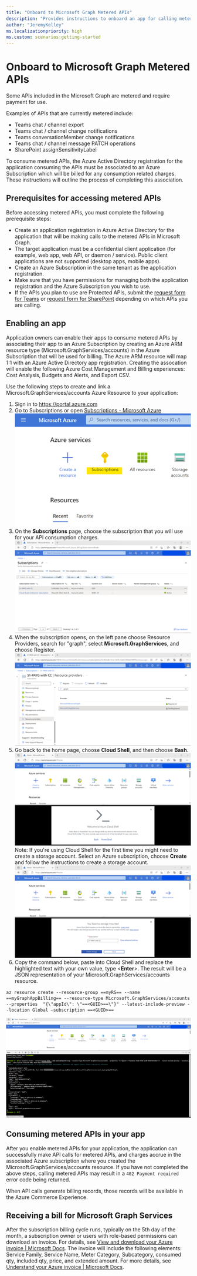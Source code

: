 ```yaml
---
title: "Onboard to Microsoft Graph Metered APIs"
description: "Provides instructions to onboard an app for calling metered APIs in Microsoft Graph."
author: "JeremyKelley"
ms.localizationpriority: high
ms.custom: scenarios:getting-started
---
```


# Onboard to Microsoft Graph Metered APIs

Some APIs included in the Microsoft Graph are metered and require payment for use. 

Examples of APIs that are currently metered include:
- Teams chat / channel export
- Teams chat / channel change notifications
- Teams conversationMember change notifications
- Teams chat / channel message PATCH operations
- SharePoint assignSensitivityLabel

To consume metered APIs, the Azure Active Directory registration for the application consuming the APIs must be associated to an Azure Subscription which will be billed for any consumption related charges. These instructions will outline the process of completing this association.

## Prerequisites for accessing metered APIs
Before accessing metered APIs, you must complete the following prerequisite steps:
- Create an application registration in Azure Active Directory for the application that will be making calls to the metered APIs in Microsoft Graph.
- The target application must be a confidential client application (for example, web app, web API, or daemon / service). Public client applications are not supported (desktop apps, mobile apps).
- Create an Azure Subscription in the same tenant as the application registration.
- Make sure that you have permissions for managing both the application registration and the Azure Subscription you wish to use.
- If the APIs you plan to use are Protected APIs, submit the [request form for Teams](teams-protected-apis.md) or [request form for SharePoint](https://aka.ms/PreviewSPOPremiumAPI) depending on which APIs you are calling.

## Enabling an app
Application owners can enable their apps to consume metered APIs by associating their app to an Azure Subscription by creating an Azure ARM resource type (Microsoft.GraphServices/accounts) in the Azure Subscription that will be used for billing. The Azure ARM resource will map 1:1 with an Azure Active Directory app registration. Creating the assocation will enable the following Azure Cost Management and Billing experiences: Cost Analysis, Budgets and Alerts, and Export CSV.

Use the following steps to create and link a Microsoft.GraphServices/accounts Azure Resource to your application:
1. Sign in to https://portal.azure.com
2. Go to Subscriptions or open [Subscriptions - Microsoft Azure](https://portal.azure.com/#view/Microsoft_Azure_Billing/SubscriptionsBlade)
![Azure Subscriptions in the Azure Portal](images/metered-apis/azure-subscription.png)
3. On the **Subscriptions** page, choose the subscription that you will use for your API consumption charges.
![Choose an Azure Subscription for API consumption charges](images/metered-apis/choose-subscription.png)
4. When the subscription opens, on the left pane choose Resource Providers, search for "graph", select **Microsoft.GraphServices**, and choose Register.
![Register the Microsoft.GraphServices resource provider](images/metered-apis/resource-providers.png)
5. Go back to the home page, choose **Cloud Shell**, and then choose **Bash**.
![Choose Cloud Shell](images/metered-apis/cloud-shell.png)
Note: If you're using Cloud Shell for the first time you might need to create a storage account.  Select an Azure subscription, choose **Create** and follow the instructions to create a storage account.
![May need to create a storage account to access Cloud Shell](images/metered-apis/no-storage.png)
6. Copy the command below, paste into Cloud Shell and replace the highlighted text with your own value, type <**Enter**>. The result will be a JSON representation of your Microsoft.GraphServices/accounts resource.

```Cloud Shell
az resource create --resource-group ==myRG== --name ==myGraphAppBilling== --resource-type Microsoft.GraphServices/accounts --properties  "{\"appId\": \"==<GUID>==\"}" --latest-include-preview --location Global –subscription ==<GUID>==
```

![Successfully associated application to Azure Subscription](images/metered-apis/cloud-shell-success.png)

## Consuming metered APIs in your app
After you enable metered APIs for your application, the application can successfully make API calls for metered APIs, and charges accrue in the associated Azure subscription where you created the Microsoft.GraphServices/accounts resource. If you have not completed the above steps, calling metered APIs may result in a `402 Payment required` error code being returned.

When API calls generate billing records, those records will be available in the Azure Commerce Experience.

## Receiving a bill for Microsoft Graph Services
After the subscription billing cycle runs, typically on the 5th day of the month, a subscription owner or users with role-based permissions can download an invoice. For details, see [View and download your Azure invoice | Microsoft Docs](https://docs.microsoft.com/azure/cost-management-billing/understand/download-azure-invoice).
The invoice will include the following elements: Service Family, Service Name, Meter Category, Subcategory, consumed qty, included qty, price, and extended amount. For more details, see [Understand your Azure invoice | Microsoft Docs](https://docs.microsoft.com/azure/cost-management-billing/understand/understand-invoice).
